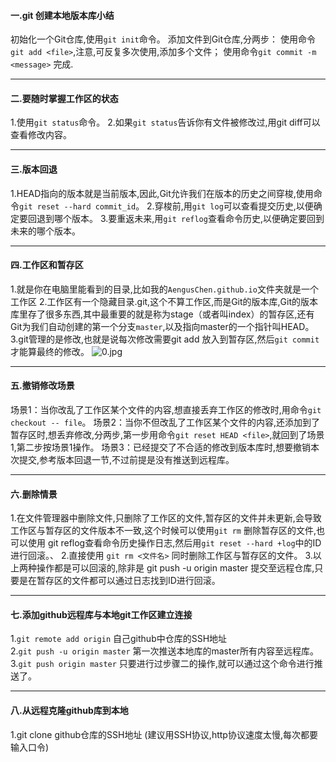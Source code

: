 #### 一.git 创建本地版本库小结

初始化一个Git仓库,使用`git init`命令。
添加文件到Git仓库,分两步：
使用命令`git add <file>`,注意,可反复多次使用,添加多个文件；
使用命令`git commit -m <message>` 完成.	
***

#### 二.要随时掌握工作区的状态
1.使用`git status`命令。
2.如果`git status`告诉你有文件被修改过,用git diff可以查看修改内容。
***

#### 三.版本回退

1.HEAD指向的版本就是当前版本,因此,Git允许我们在版本的历史之间穿梭,使用命令`git reset --hard commit_id`。
2.穿梭前,用`git log`可以查看提交历史,以便确定要回退到哪个版本。
3.要重返未来,用`git reflog`查看命令历史,以便确定要回到未来的哪个版本。
***

#### 四.工作区和暂存区
1.就是你在电脑里能看到的目录,比如我的`AengusChen.github.io`文件夹就是一个工作区
2.工作区有一个隐藏目录.git,这个不算工作区,而是Git的版本库,Git的版本库里存了很多东西,其中最重要的就是称为stage（或者叫index）的暂存区,还有Git为我们自动创建的第一个分支`master`,以及指向master的一个指针叫HEAD。
3.git管理的是修改,也就是说每次修改需要git add <file> 放入到暂存区,然后`git commit`才能算最终的修改。 
![0.jpg](https://i.loli.net/2020/03/11/gZGwzKQbujBacJM.jpg)
***

#### 五.撤销修改场景
场景1：当你改乱了工作区某个文件的内容,想直接丢弃工作区的修改时,用命令`git checkout -- file`。
场景2：当你不但改乱了工作区某个文件的内容,还添加到了暂存区时,想丢弃修改,分两步,第一步用命令`git reset HEAD <file>`,就回到了场景1,第二步按场景1操作。
场景3：已经提交了不合适的修改到版本库时,想要撤销本次提交,参考版本回退一节,不过前提是没有推送到远程库。
***

#### 六.删除情景
1.在文件管理器中删除文件,只删除了工作区的文件,暂存区的文件并未更新,会导致工作区与暂存区的文件版本不一致,这个时候可以使用`git rm` 删除暂存区的文件,也可以使用 git reflog查看命令历史操作日志,然后用`git reset --hard +log`中的ID进行回滚。、
2.直接使用 `git rm <文件名>` 同时删除工作区与暂存区的文件。
3.以上两种操作都是可以回滚的,除非是 git push -u origin master 提交至远程仓库,只要是在暂存区的文件都可以通过日志找到ID进行回滚。
***

#### 七.添加github远程库与本地git工作区建立连接
1.`git remote add origin` 自己github中仓库的SSH地址\
2.`git push -u origin master` 第一次推送本地库的master所有内容至远程库。
3.`git push origin master` 只要进行过步骤二的操作,就可以通过这个命令进行推送了。
***

#### 八.从远程克隆github库到本地
1.git clone github仓库的SSH地址 (建议用SSH协议,http协议速度太慢,每次都要输入口令)
